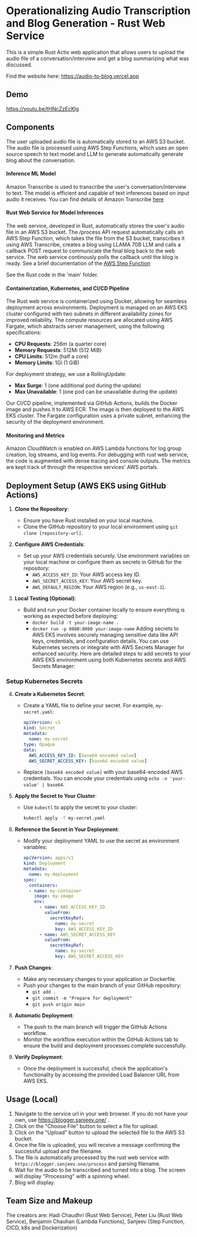 # Operationalizing Audio Transcription and Blog Generation - Rust Web Service

This is a simple Rust Actix web application that allows users to upload the audio file of a conversation/interview and get a blog summarizing what was discussed. 

Find the website here: 
https://audio-to-blog.vercel.app

## Demo

https://youtu.be/tHNcZzEcKlg


## Components

The user uploaded audio file is automatically stored to an AWS S3 bucket. The audio file is processed using AWS Step Functions, which uses an open source speech to text model and LLM to generate automatically generate blog about the conversation. 

#### Inference ML Model
Amazon Transcribe is used to transcribe the user's conversation/interview to text. The model is efficient and capable of text inferences based on input audio it receives. You can find details of Amazon Transcribe [here](https://aws.amazon.com/pm/transcribe/?gclid=CjwKCAjwxLKxBhA7EiwAXO0R0K6QsdXV2XsDvlKZim3tfYUJRmjjIXDTcCbMHlZT-MEk5SGwjxCDpxoC6OoQAvD_BwE&trk=aae0a267-33fa-4d21-a4d5-30b7b3fd731e&sc_channel=ps&ef_id=CjwKCAjwxLKxBhA7EiwAXO0R0K6QsdXV2XsDvlKZim3tfYUJRmjjIXDTcCbMHlZT-MEk5SGwjxCDpxoC6OoQAvD_BwE:G:s&s_kwcid=AL!4422!3!648922763916!e!!g!!amazon%20transcription!19597968945!143908652045)

#### Rust Web Service for Model Inferences
The web service, developed in Rust, automatically stores the user's audio file in an AWS S3 bucket. The /process API request automatically calls an AWS Step Function, which takes the file from the S3 bucket, transcribes it using AWS Transcribe, creates a blog using LLAMA 70B LLM and calls a callback POST request to communicate the final blog back to the web service. The web service continously polls the callback until the blog is ready. See a brief documentation of the [AWS Step Function](https://github.com/Audio-to-Blog/AWS-Step-Function)

See the Rust code in the 'main' folder.

#### Containerization, Kubernetes, and CI/CD Pipeline

The Rust web service is containerized using Docker, allowing for seamless deployment across environments. Deployment is managed on an AWS EKS cluster configured with two subnets in different availability zones for improved reliability. The compute resources are allocated using AWS Fargate, which abstracts server management, using the following specifications:
- **CPU Requests**: 256m (a quarter core)
- **Memory Requests**: 512Mi (512 MiB)
- **CPU Limits**: 512m (half a core)
- **Memory Limits**: 1Gi (1 GiB)

For deployment strategy, we use a RollingUpdate:
- **Max Surge**: 1 (one additional pod during the update)
- **Max Unavailable**: 1 (one pod can be unavailable during the update)

Our CI/CD pipeline, implemented via GitHub Actions, builds the Docker image and pushes it to AWS ECR. The image is then deployed to the AWS EKS cluster. The Fargate configuration uses a private subnet, enhancing the security of the deployment environment.

#### Monitoring and Metrics
 Amazon CloudWatch is enabled on AWS Lambda functions for log group creation, log streams, and log events. For debugging with rust web service, the code is augmented with dense tracing and console outputs. The metrics are kept track of through the respective services' AWS portals. 


## Deployment Setup (AWS EKS using GitHub Actions)

1. **Clone the Repository**:
   - Ensure you have Rust installed on your local machine.
   - Clone the GitHub repository to your local environment using `git clone [repository-url]`.

2. **Configure AWS Credentials**:
   - Set up your AWS credentials securely. Use environment variables on your local machine or configure them as secrets in GitHub for the repository:
     - `AWS_ACCESS_KEY_ID`: Your AWS access key ID.
     - `AWS_SECRET_ACCESS_KEY`: Your AWS secret key.
     - `AWS_DEFAULT_REGION`: Your AWS region (e.g., `us-east-1`).

3. **Local Testing (Optional)**:
   - Build and run your Docker container locally to ensure everything is working as expected before deploying:
     - `docker build -t your-image-name .`
     - `docker run -p 8080:8080 your-image-name`
Adding secrets to AWS EKS involves securely managing sensitive data like API keys, credentials, and configuration details. You can use Kubernetes secrets or integrate with AWS Secrets Manager for enhanced security. Here are detailed steps to add secrets to your AWS EKS environment using both Kubernetes secrets and AWS Secrets Manager:

### Setup Kubernetes Secrets

4. **Create a Kubernetes Secret**:
   - Create a YAML file to define your secret. For example, `my-secret.yaml`:
     ```yaml
     apiVersion: v1
     kind: Secret
     metadata:
       name: my-secret
     type: Opaque
     data:
       AWS_ACCESS_KEY_ID: [base64 encoded value]
       AWS_SECRET_ACCESS_KEY: [base64 encoded value]
     ```
   - Replace `[base64 encoded value]` with your base64-encoded AWS credentials. You can encode your credentials using `echo -n 'your-value' | base64`.

5. **Apply the Secret to Your Cluster**:
   - Use `kubectl` to apply the secret to your cluster:
     ```bash
     kubectl apply -f my-secret.yaml
     ```

6. **Reference the Secret in Your Deployment**:
   - Modify your deployment YAML to use the secret as environment variables:
     ```yaml
     apiVersion: apps/v1
     kind: Deployment
     metadata:
       name: my-deployment
     spec:
       containers:
       - name: my-container
         image: my-image
         env:
           - name: AWS_ACCESS_KEY_ID
             valueFrom:
               secretKeyRef:
                 name: my-secret
                 key: AWS_ACCESS_KEY_ID
           - name: AWS_SECRET_ACCESS_KEY
             valueFrom:
               secretKeyRef:
                 name: my-secret
                 key: AWS_SECRET_ACCESS_KEY
     ```

7. **Push Changes**:
   - Make any necessary changes to your application or Dockerfile.
   - Push your changes to the main branch of your GitHub repository:
     - `git add .`
     - `git commit -m "Prepare for deployment"`
     - `git push origin main`

8. **Automatic Deployment**:
   - The push to the main branch will trigger the GitHub Actions workflow.
   - Monitor the workflow execution within the GitHub Actions tab to ensure the build and deployment processes complete successfully.

9. **Verify Deployment**:
   - Once the deployment is successful, check the application's functionality by accessing the provided Load Balancer URL from AWS EKS.


## Usage (Local)

1. Navigate to the service url in your web browser. If you do not have your own, use https://blogger.sanjeev.one/ .
2. Click on the "Choose File" button to select a file for upload.
3. Click on the "Upload" button to upload the selected file to the AWS S3 bucket.
4. Once the file is uploaded, you will receive a message confirming the successful upload and the filename.
5. The file is automatically processed by the rust web service with `https://blogger.sanjeev.one/process` and parsing filename.
6. Wait for the audio to be transcribed and turned into a blog. The screen will display "Processing" with a spinning wheel.
7. Blog will display.

## Team Size and Makeup
The creators are:
Hadi Chaudhri (Rust Web Service), Peter Liu (Rust Web Service), Benjamin Chauhan (Lambda Functions), Sanjeev (Step Function, CICD, k8s and Dockerization)


